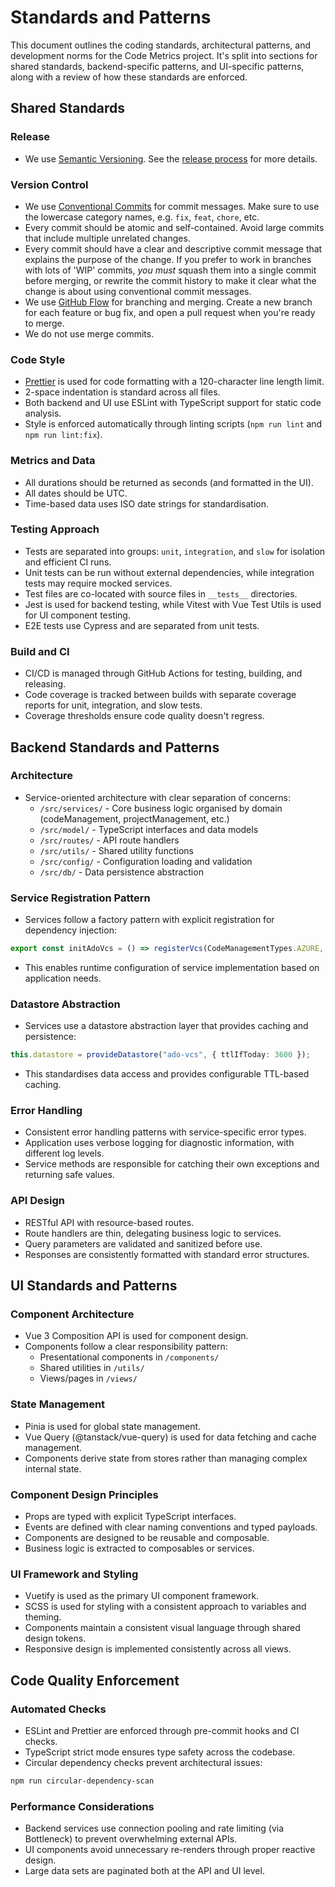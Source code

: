 # Standards and Patterns

This document outlines the coding standards, architectural patterns, and development norms for the Code Metrics project. It's split into sections for shared standards, backend-specific patterns, and UI-specific patterns, along with a review of how these standards are enforced.

## Shared Standards

### Release

- We use [Semantic Versioning](https://semver.org/). See the [release process](./release.md) for more details.

### Version Control

- We use [Conventional Commits](https://www.conventionalcommits.org/en/v1.0.0/) for commit messages. Make sure to use the lowercase category names, e.g. `fix`, `feat`, `chore`, etc.
- Every commit should be atomic and self-contained. Avoid large commits that include multiple unrelated changes.
- Every commit should have a clear and descriptive commit message that explains the purpose of the change. If you prefer to work in branches with lots of 'WIP' commits, _you must_ squash them into a single commit before merging, or rewrite the commit history to make it clear what the change is about using conventional commit messages.
- We use [GitHub Flow](https://docs.github.com/en/get-started/quickstart/github-flow) for branching and merging. Create a new branch for each feature or bug fix, and open a pull request when you're ready to merge.
- We do not use merge commits.

### Code Style

- [Prettier](https://prettier.io/) is used for code formatting with a 120-character line length limit.
- 2-space indentation is standard across all files.
- Both backend and UI use ESLint with TypeScript support for static code analysis.
- Style is enforced automatically through linting scripts (`npm run lint` and `npm run lint:fix`).

### Metrics and Data

- All durations should be returned as seconds (and formatted in the UI).
- All dates should be UTC.
- Time-based data uses ISO date strings for standardisation.

### Testing Approach

- Tests are separated into groups: `unit`, `integration`, and `slow` for isolation and efficient CI runs.
- Unit tests can be run without external dependencies, while integration tests may require mocked services.
- Test files are co-located with source files in `__tests__` directories.
- Jest is used for backend testing, while Vitest with Vue Test Utils is used for UI component testing.
- E2E tests use Cypress and are separated from unit tests.

### Build and CI

- CI/CD is managed through GitHub Actions for testing, building, and releasing.
- Code coverage is tracked between builds with separate coverage reports for unit, integration, and slow tests.
- Coverage thresholds ensure code quality doesn't regress.

## Backend Standards and Patterns

### Architecture

- Service-oriented architecture with clear separation of concerns:
  - `/src/services/` - Core business logic organised by domain (codeManagement, projectManagement, etc.)
  - `/src/model/` - TypeScript interfaces and data models
  - `/src/routes/` - API route handlers
  - `/src/utils/` - Shared utility functions
  - `/src/config/` - Configuration loading and validation
  - `/src/db/` - Data persistence abstraction

### Service Registration Pattern

- Services follow a factory pattern with explicit registration for dependency injection:

```typescript
export const initAdoVcs = () => registerVcs(CodeManagementTypes.AZURE, () => new AdoVcsService());
```

- This enables runtime configuration of service implementation based on application needs.

### Datastore Abstraction

- Services use a datastore abstraction layer that provides caching and persistence:

```typescript
this.datastore = provideDatastore("ado-vcs", { ttlIfToday: 3600 });
```

- This standardises data access and provides configurable TTL-based caching.

### Error Handling

- Consistent error handling patterns with service-specific error types.
- Application uses verbose logging for diagnostic information, with different log levels.
- Service methods are responsible for catching their own exceptions and returning safe values.

### API Design

- RESTful API with resource-based routes.
- Route handlers are thin, delegating business logic to services.
- Query parameters are validated and sanitized before use.
- Responses are consistently formatted with standard error structures.

## UI Standards and Patterns

### Component Architecture

- Vue 3 Composition API is used for component design.
- Components follow a clear responsibility pattern:
  - Presentational components in `/components/`
  - Shared utilities in `/utils/`
  - Views/pages in `/views/`

### State Management

- Pinia is used for global state management.
- Vue Query (@tanstack/vue-query) is used for data fetching and cache management.
- Components derive state from stores rather than managing complex internal state.

### Component Design Principles

- Props are typed with explicit TypeScript interfaces.
- Events are defined with clear naming conventions and typed payloads.
- Components are designed to be reusable and composable.
- Business logic is extracted to composables or services.

### UI Framework and Styling

- Vuetify is used as the primary UI component framework.
- SCSS is used for styling with a consistent approach to variables and theming.
- Components maintain a consistent visual language through shared design tokens.
- Responsive design is implemented consistently across all views.

## Code Quality Enforcement

### Automated Checks

- ESLint and Prettier are enforced through pre-commit hooks and CI checks.
- TypeScript strict mode ensures type safety across the codebase.
- Circular dependency checks prevent architectural issues:

```bash
npm run circular-dependency-scan
```

### Performance Considerations

- Backend services use connection pooling and rate limiting (via Bottleneck) to prevent overwhelming external APIs.
- UI components avoid unnecessary re-renders through proper reactive design.
- Large data sets are paginated both at the API and UI level.
